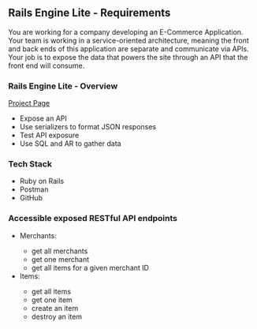 ## Rails Engine Lite - Requirements

You are working for a company developing an E-Commerce Application. Your team is working in a service-oriented architecture, meaning the front and back ends of this application are separate and communicate via APIs. Your job is to expose the data that powers the site through an API that the front end will consume.

### Rails Engine Lite - Overview
[Project Page](https://backend.turing.edu/module3/projects/rails_engine_lite/)

* Expose an API
* Use serializers to format JSON responses 
* Test API exposure 
* Use SQL and AR to gather data 

### Tech Stack

* Ruby on Rails
* Postman
* GitHub

### Accessible exposed RESTful API endpoints
<ul>
<li> Merchants: </li>
  <ul>
   <li> get all merchants </li>
   <li> get one merchant </li>
   <li> get all items for a given merchant ID </li>
  </ul>
<li> Items: </li>
  <ul>
  <li> get all items </li>
  <li> get one item </li>
  <li> create an item </li>
  <li> destroy an item </li>
  </ul>
</ul>

